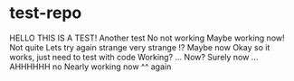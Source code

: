 # test-repo
HELLO THIS IS A TEST!
Another test
No not working
Maybe working now!
Not quite
Lets try again
strange
very strange
!?
Maybe now
Okay so it works, just need to test with code
Working?
...
Now?
Surely now
...
AHHHHHH
no
Nearly working now
^^
again
